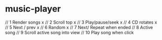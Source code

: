# music-player
// 1 Render songs x
// 2 Scroll top x
// 3 Play/pause/seek x
// 4 CD rotates x
// 5 Next / prev x
// 6 Random x
// 7 Next/ Repeat when ended 
// 8 Active song 
// 9 Scroll active song into view
// 10 Play song when click